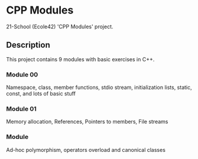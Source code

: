 # CPP Modules
21-School (Ecole42) 'CPP Modules' project.

## Description
This project contains 9 modules with basic exercises in C++.

### Module 00
Namespace, class, member functions, stdio stream, initialization lists, static, const, and lots of basic stuff

### Module 01
Memory allocation, References, Pointers to members, File streams

### Module
Ad-hoc polymorphism, operators overload and canonical classes
